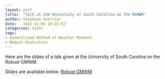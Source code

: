 ```yaml
---
layout: post
title:  "Talk at the University of South Carolina on the RGMWM"
author: Stephane Guerrier
date:   2015-11-01 10:22:52
categories: talks
tags: 
- Generalized Method of Wavelet Moments
- Robust Statistics
---
```


Here are the slides of a talk given at the University of South Carolina on the Robust GMWM.

Slides are available below: 
[Robust GMWM](/assets/pdfs/usc_2015_rgmwm.pdf)
